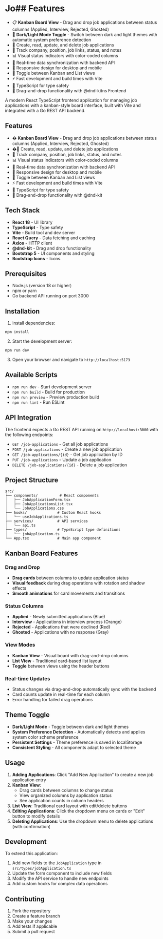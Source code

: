 # Jo## Features

- 📋 **Kanban Board View** - Drag and drop job applications between status columns (Applied, Interview, Rejected, Ghosted)
- 🌙 **Dark/Light Mode Toggle** - Switch between dark and light themes with automatic system preference detection
- 📝 Create, read, update, and delete job applications
- 🏢 Track company, position, job links, status, and notes
- 📊 Visual status indicators with color-coded columns
- 🔄 Real-time data synchronization with backend API
- 📱 Responsive design for desktop and mobile
- 🔀 Toggle between Kanban and List views
- ⚡ Fast development and build times with Vite
- 🔧 TypeScript for type safety
- 🎯 Drag-and-drop functionality with @dnd-kitns Frontend

A modern React TypeScript frontend application for managing job applications with a kanban-style board interface, built with Vite and integrated with a Go REST API backend.

## Features

- � **Kanban Board View** - Drag and drop job applications between status columns (Applied, Interview, Rejected, Ghosted)
- �📝 Create, read, update, and delete job applications
- 🏢 Track company, position, job links, status, and notes
- 📊 Visual status indicators with color-coded columns
- 🔄 Real-time data synchronization with backend API
- 📱 Responsive design for desktop and mobile
- 🔀 Toggle between Kanban and List views
- ⚡ Fast development and build times with Vite
- 🔧 TypeScript for type safety
- 🎯 Drag-and-drop functionality with @dnd-kit

## Tech Stack

- **React 18** - UI library
- **TypeScript** - Type safety
- **Vite** - Build tool and dev server
- **React Query** - Data fetching and caching
- **Axios** - HTTP client
- **@dnd-kit** - Drag and drop functionality
- **Bootstrap 5** - UI components and styling
- **Bootstrap Icons** - Icons

## Prerequisites

- Node.js (version 18 or higher)
- npm or yarn
- Go backend API running on port 3000

## Installation

1. Install dependencies:
```bash
npm install
```

2. Start the development server:
```bash
npm run dev
```

3. Open your browser and navigate to `http://localhost:5173`

## Available Scripts

- `npm run dev` - Start development server
- `npm run build` - Build for production
- `npm run preview` - Preview production build
- `npm run lint` - Run ESLint

## API Integration

The frontend expects a Go REST API running on `http://localhost:3000` with the following endpoints:

- `GET /job-applications` - Get all job applications
- `POST /job-applications` - Create a new job application
- `GET /job-applications/{id}` - Get job application by ID
- `PUT /job-applications` - Update a job application
- `DELETE /job-applications/{id}` - Delete a job application

## Project Structure

```
src/
├── components/          # React components
│   ├── JobApplicationForm.tsx
│   ├── JobApplicationsList.tsx
│   └── JobApplications.css
├── hooks/              # Custom React hooks
│   └── useJobApplications.ts
├── services/           # API services
│   └── api.ts
├── types/              # TypeScript type definitions
│   └── jobApplication.ts
└── App.tsx             # Main app component
```

## Kanban Board Features

### Drag and Drop
- **Drag cards** between columns to update application status
- **Visual feedback** during drag operations with rotation and shadow effects
- **Smooth animations** for card movements and transitions

### Status Columns
- **Applied** - Newly submitted applications (Blue)
- **Interview** - Applications in interview process (Orange) 
- **Rejected** - Applications that were declined (Red)
- **Ghosted** - Applications with no response (Gray)

### View Modes
- **Kanban View** - Visual board with drag-and-drop columns
- **List View** - Traditional card-based list layout
- **Toggle** between views using the header buttons

### Real-time Updates
- Status changes via drag-and-drop automatically sync with the backend
- Card counts update in real-time for each column
- Error handling for failed drag operations

## Theme Toggle
- **Dark/Light Mode** - Toggle between dark and light themes
- **System Preference Detection** - Automatically detects and applies system color scheme preference
- **Persistent Settings** - Theme preference is saved in localStorage
- **Consistent Styling** - All components adapt to selected theme

## Usage

1. **Adding Applications**: Click "Add New Application" to create a new job application entry
2. **Kanban View**: 
   - Drag cards between columns to change status
   - View organized columns by application status
   - See application counts in column headers
3. **List View**: Traditional card layout with edit/delete buttons
4. **Editing Applications**: Click the dropdown menu on cards or "Edit" button to modify details
5. **Deleting Applications**: Use the dropdown menu to delete applications (with confirmation)

## Development

To extend this application:

1. Add new fields to the `JobApplication` type in `src/types/jobApplication.ts`
2. Update the form component to include new fields
3. Modify the API service to handle new endpoints
4. Add custom hooks for complex data operations

## Contributing

1. Fork the repository
2. Create a feature branch
3. Make your changes
4. Add tests if applicable
5. Submit a pull request
